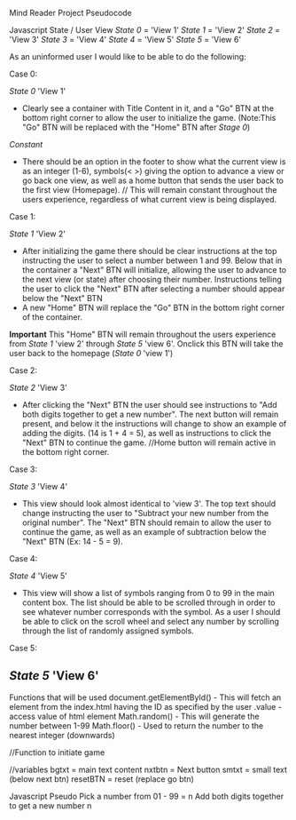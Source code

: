Mind Reader Project Pseudocode

Javascript State / User View
*State 0* = 'View 1'
*State 1* = 'View 2'
*State 2* = 'View 3'
*State 3* = 'View 4'
*State 4* = 'View 5'
*State 5* = 'View 6'


As an uninformed user I would like to be able to do the following:

Case 0:

*State 0* 'View 1'
- Clearly see a container with Title Content in it, and a "Go" BTN at the bottom right corner to allow the user to initialize the game. (Note:This "Go" BTN will be replaced with the "Home" BTN after *Stage 0*)

*Constant*
- There should be an option in the footer to show what the current view is as an integer (1-6), symbols(< >) giving the option to advance a view or go back one view, as well as a home button that sends the user back to the first view (Homepage). // This will remain constant throughout the users experience, regardless of what current view is being displayed.

Case 1:

*State 1* 'View 2'
- After initializing the game there should be clear instructions at the top instructing the user to select a number between 1 and 99. Below that in the container a "Next" BTN will initialize, allowing the user to advance to the next view (or state) after choosing their number. Instructions telling the user to click the "Next" BTN after selecting a number should appear below the "Next" BTN
- A new "Home" BTN will replace the "Go" BTN in the bottom right corner of the container.

**Important** This "Home" BTN will remain throughout the users experience from *State 1* 'view 2' through *State 5* 'view 6'. Onclick this BTN will take the user back to the homepage (*State 0* 'view 1')

Case 2:

*State 2* 'View 3'
- After clicking the "Next" BTN the user should see instructions to "Add both digits together to get a new number". The next button will remain present, and below it the instructions will change to show an example of adding the digits. (14 is 1 + 4 = 5), as well as instructions to click the "Next" BTN to continue the game.
//Home button will remain active in the bottom right corner.

Case 3:

*State 3* 'View 4'
- This view should look almost identical to 'view 3'. The top text should change instructing the user to "Subtract your new number from the original number". The "Next" BTN should remain to allow the user to continue the game, as well as an example of subtraction below the "Next" BTN (Ex: 14 - 5 = 9).

Case 4:

*State 4* 'View 5'
- This view will show a list of symbols ranging from 0 to 99 in the main content box. The list should be able to be scrolled through in order to see whatever number corresponds with the symbol. As a user I should be able to click on the scroll wheel and select any number by scrolling through the list of randomly assigned symbols.

Case 5:

*State 5* 'View 6'
-  

Functions that will be used
document.getElementById() - This will fetch an element from the index.html having the ID as specified by the user
.value - access value of html element
Math.random() - This will generate the number between 1-99
Math.floor() - Used to return the number to the nearest integer (downwards)

//Function to initiate game

//variables
bgtxt = main text content
nxtbtn = Next button
smtxt = small text (below next btn)
resetBTN = reset (replace go btn)


Javascript Pseudo
Pick a number from 01 - 99 = n
Add both digits together to get a new number n